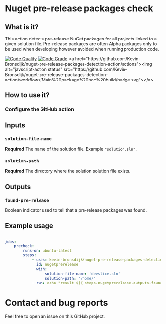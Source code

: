 # Nuget pre-release packages check

## What is it?

This action detects pre-release NuGet packages for all projects linked to a given solution file. Pre-release packages are often Alpha packages only to be used when developing however avoided when running production code. 

[![Code Quality](https://api.codiga.io/project/18182/score/svg)]([https://frontend.code-inspector.com/public/project/18182/github-action/dashboard](https://app.codiga.io/project/18182/dashboard))
[![Code Grade](https://api.codiga.io/project/18182/status/svg)]([https://frontend.code-inspector.com/public/project/18182/github-action/dashboard](https://app.codiga.io/project/18182/dashboard))
<a href="https://github.com/Kevin-Bronsdijk/nuget-pre-release-packages-detection-action/actions"><img alt="javscript-action status" src="https://github.com/Kevin-Bronsdijk/nuget-pre-release-packages-detection-action/workflows/Main%20package%20ncc%20build/badge.svg"></a>

## How to use it?

### Configure the GitHub action

## Inputs

### `solution-file-name`

**Required** The name of the solution file. Example `"solution.sln"`.

### `solution-path`

**Required** The directory where the solution solution file exists.

## Outputs

### `found-pre-release`

Boolean indicator used to tell that a pre-release packages was found.

## Example usage

```yml

jobs:
    precheck:
        runs-on: ubuntu-latest
        steps:
            - uses: kevin-bronsdijk/nuget-pre-release-packages-detection-action@v2.0
              id: nugetprerelease
              with:
                  solution-file-name: 'devslice.sln'
                  solution-path: '/home/'
            - run: echo "result ${{ steps.nugetprerelease.outputs.found-pre-release }}"
```

# Contact and bug reports

Feel free to open an issue on this GitHub project.

